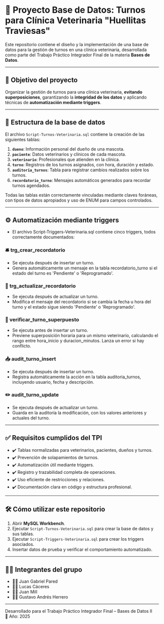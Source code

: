 # 🐾 Proyecto Base de Datos: Turnos para Clínica Veterinaria "Huellitas Traviesas"

Este repositorio contiene el diseño y la implementación de una base de datos para la gestión de turnos en una clínica veterinaria, desarrollada como parte del Trabajo Práctico Integrador Final de la materia **Bases de Datos**.

---

## 📌 Objetivo del proyecto

Organizar la gestión de turnos para una clínica veterinaria, **evitando superposiciones**, garantizando la **integridad de los datos** y aplicando técnicas de **automatización mediante triggers**.

---

## 🧱 Estructura de la base de datos

El archivo `Script-Turnos-Veterinaria.sql` contiene la creación de las siguientes tablas:

1. **`dueno`**: Información personal del dueño de una mascota.
2. **`paciente`**: Datos veterinarios y clínicos de cada mascota.
3. **`veterinario`**: Profesionales que atienden en la clínica.
4. **`turno`**: Registros de los turnos asignados, con hora, duración y estado.
5. **`auditoria_turnos`**: Tabla para registrar cambios realizados sobre los turnos.
6. **`recordatorio_turno`**: Mensajes automáticos generados para recordar turnos agendados.

Todas las tablas están correctamente vinculadas mediante claves foráneas, con tipos de datos apropiados y uso de ENUM para campos controlados.

---

## ⚙️ Automatización mediante triggers
- El archivo Script-Triggers-Veterinaria.sql contiene cinco triggers, todos correctamente documentados:

### 🛎️ trg_crear_recordatorio
- Se ejecuta después de insertar un turno.
- Genera automáticamente un mensaje en la tabla recordatorio_turno si el estado del turno es 'Pendiente' o 'Reprogramado'.

### 🔁 trg_actualizar_recordatorio
- Se ejecuta después de actualizar un turno.
- Modifica el mensaje del recordatorio si se cambia la fecha u hora del turno y el estado sigue siendo 'Pendiente' o 'Reprogramado'.

### 🚫 verificar_turno_superpuesto
- Se ejecuta antes de insertar un turno.
- Previene superposición horaria para un mismo veterinario, calculando el rango entre hora_inicio y duracion_minutos. Lanza un error si hay conflicto.

### 📥 audit_turno_insert
- Se ejecuta después de insertar un turno.
- Registra automáticamente la acción en la tabla auditoria_turnos, incluyendo usuario, fecha y descripción.

### ✏️ audit_turno_update
- Se ejecuta después de actualizar un turno.
- Guarda en la auditoría la modificación, con los valores anteriores y actuales del turno.

---

## ✅ Requisitos cumplidos del TPI

- ✔️ Tablas normalizadas para veterinarios, pacientes, dueños y turnos.
- ✔️ Prevención de solapamientos de turnos.
- ✔️ Automatización útil mediante triggers.
- ✔️ Registro y trazabilidad completa de operaciones.
- ✔️ Uso eficiente de restricciones y relaciones.
- ✔️ Documentación clara en código y estructura profesional.

---

## 🛠️ Cómo utilizar este repositorio

1. Abrir **MySQL Workbench**.
2. Ejecutar `Script-Turnos-Veterinaria.sql` para crear la base de datos y sus tablas.
3. Ejecutar `Script-Triggers-Veterinaria.sql` para crear los triggers asociados.
4. Insertar datos de prueba y verificar el comportamiento automatizado.

---

## 👨‍💻 Integrantes del grupo

- 👨‍💻 Juan Gabriel Pared  
- 👨‍💻 Lucas Cáceres  
- 👨‍💻 Juan Mill  
- 👨‍💻 Gustavo Andrés Herrero  

---

Desarrollado para el Trabajo Práctico Integrador Final – Bases de Datos II  
📅 Año: 2025
